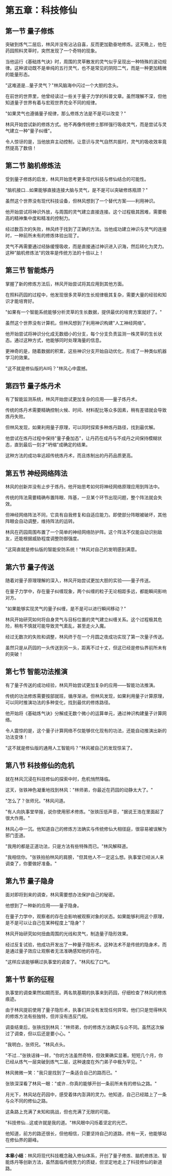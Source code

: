 # 第五章：科技修仙

## 第一节 量子修炼

突破到炼气二层后，林风并没有沾沾自喜，反而更加勤奋地修炼。这天晚上，他在药园照料灵草时，突然发现了一个奇特的现象。

当他运行《基础炼气诀》时，周围的灵草散发的灵气似乎呈现出一种特殊的波动规律。这种波动既不是单纯的五行灵气，也不是常见的阴阳二气，而是一种更加精微的能量形态。

"这难道是...量子灵气？"林风脑海中闪过一个大胆的念头。

在前世的世界里，他曾经读过一些关于量子力学的科普文章。虽然理解不深，但他知道量子世界有着与宏观世界完全不同的规律。

"如果灵气也遵循量子规律，那么修炼方法是不是可以改变？"

林风开始尝试新的修炼方式。他不再像传统修士那样强行吸收灵气，而是尝试与灵气建立一种"量子纠缠"。

令人惊讶的是，当他放弃主动控制，让意识与灵气自然共振时，灵气的吸收效率竟然提高了数倍！

## 第二节 脑机修炼法

受到量子修炼的启发，林风开始思考更多现代科技与修仙结合的可能性。

"脑机接口...如果能够直接连接大脑与灵气，是不是可以突破修炼瓶颈？"

虽然这个世界没有现代科技设备，但林风想到了一个替代方案——利用神识。

他开始尝试将神识外放，与周围的灵气建立直接连接。这个过程极其困难，需要极高的精神集中度和精准的控制力。

经过数百次的失败，林风终于找到了正确的方法。当他成功建立神识与灵气的连接时，一种前所未有的修炼体验出现了。

灵气不再需要通过经脉缓慢吸收，而是直接通过神识进入识海，然后转化为灵力。这种"脑机修炼法"的效率是传统方法的十倍以上！

## 第三节 智能炼丹

掌握了新的修炼方法后，林风开始尝试将其应用到其他方面。

在照料药园的过程中，他发现很多灵草的生长规律极其复杂，需要大量的经验和知识才能培育好。

"如果有一个智能系统能够分析灵草的生长数据，提供最优的培育方案就好了。"

虽然这个世界没有计算机，但林风想到了利用神识构建"人工神经网络"。

他开始尝试将神识分化成无数细小的分支，每个分支负责监测一株灵草的生长状态。通过这种方式，他能够同时处理海量的信息。

更神奇的是，随着数据的积累，这些神识分支开始自动优化，形成了一种类似机器学习的效果。

"这不就是修仙版的AI吗？"林风心中震撼。

## 第四节 量子炼丹术

有了智能监测系统，林风开始尝试更加复杂的应用——量子炼丹术。

传统的炼丹术需要精确控制火候、时间、材料配比等众多因素，稍有差错就会导致炼丹失败。

但林风发现，如果利用量子原理，可以同时探索多种炼丹路径，找到最优解。

他尝试在炼丹过程中保持"量子叠加态"，让丹药在成丹与不成丹之间保持模糊状态，直到最后一刻才"坍缩"成确定的结果。

这种方法的成功率远超传统炼丹术，而且炼制出的丹药品质更高。

## 第五节 神经网络阵法

林风的创新并没有止步于炼丹。他开始思考如何将神经网络原理应用到阵法中。

传统的阵法需要精确布置阵眼、阵基，一旦某个环节出现问题，整个阵法就会失效。

但神经网络阵法不同，它具有自我修复和自适应能力。即使部分阵眼被破坏，其他阵眼会自动调整，维持阵法的运转。

林风在药园周围布置了一个简单的神经网络防护阵。这个阵法不仅能自动识别敌友，还能根据威胁程度调整防御强度。

"这简直就是修仙版的智能安防系统！"林风对自己的发明感到满意。

## 第六节 量子传送

随着对量子原理理解的深入，林风开始尝试更加大胆的实验——量子传送。

在量子力学中，存在量子纠缠现象，两个纠缠的粒子无论相距多远，都能瞬间影响对方。

"如果能够实现灵气的量子纠缠，是不是可以进行瞬间移动？"

林风开始研究如何将自身灵气与目标位置的灵气建立纠缠关系。这个过程极其危险，稍有不慎就可能导致灵气紊乱，甚至走火入魔。

经过无数次的失败和调整，林风终于在一个月圆之夜成功实现了第一次量子传送。

虽然只是从药园的一头传送到另一头，距离不过十丈，但这已经是修仙界前所未有的突破！

## 第七节 智能功法推演

有了量子传送的成功经验，林风开始尝试更加复杂的应用——智能功法推演。

传统的功法修炼需要按部就班，循序渐进。但林风发现，如果利用量子计算原理，可以同时推演功法的多种变化，找到最优的修炼路径。

他开始将《基础炼气诀》分解成无数个微小的运算单元，通过神识构建量子计算网络。

令人震惊的是，这个量子计算网络不仅能够优化现有的功法，还能自动推演出新的功法变体！

"这不就是修仙版的通用人工智能吗？"林风被自己的发现惊呆了。

## 第八节 科技修仙的危机

就在林风沉浸在科技修仙的探索中时，危机悄然降临。

这天，张铁神色凝重地找到林风："林师弟，你最近在药园的动静太大了。"

"怎么了？张师兄。"林风问道。

"有人向执事堂举报，说你使用邪术修炼。"张铁压低声音，"据说王浩在里面起了很大作用。"

林风心中一沉。他知道自己的修炼方法确实与传统修仙大相径庭，很容易被误解为邪门歪道。

"我用的都是正道功法，只是方法有些特殊而已。"林风解释道。

"我相信你。"张铁拍拍林风的肩膀，"但其他人不一定这么想。执事堂已经派人来调查了，你要做好准备。"

## 第九节 量子隐身

面对即将到来的调查，林风需要想办法保护自己的秘密。

他想到了一种新的应用——量子隐身。

在量子力学中，观察者的存在会影响被观察对象的状态。如果能够利用这个原理，是不是可以让自己在某种程度上"隐身"？

林风开始研究如何扭曲周围的光线和灵气，制造量子隐形效果。

经过反复试验，他成功开发出了一种量子隐形术。这种法术不是传统的隐身术，而是通过量子效应让观察者无法准确感知他的存在。

"这样应该能够瞒过执事堂的调查了。"林风松了口气。

## 第十节 新的征程

执事堂的调查果然如期而至。两名筑基期的执事来到药园，仔细检查了林风的修炼痕迹。

由于林风提前使用了量子隐形术，执事们并没有发现任何异常。他们只是觉得林风的修炼方法有些独特，但并没有违反门规。

调查结束后，张铁找到林风："林师弟，你的修炼方法确实与众不同。虽然这次躲过了调查，但以后还是要小心。"

"我明白，张师兄。"林风点头。

"不过..."张铁话锋一转，"你的方法虽然奇特，但效果确实显著。短短几个月，你已经从炼气一层突破到炼气二层，这种速度在外门弟子中极为罕见。"

林风微微一笑："我只是找到了一条适合自己的路而已。"

张铁深深看了林风一眼："或许...你真的能够开创一条前所未有的修仙之路。"

月光下，林风站在药园中，感受着体内澎湃的灵力。他知道，自己已经踏上了一条与众不同的修仙之路。

这条路上充满了未知和挑战，但也充满了无限的可能。

"科技修仙...这或许就是我的道。"林风眼中闪烁着坚定的光芒。

他知道，前方的路还很长，但他相信，只要坚持自己的道路，终有一天，他能够站在修仙界的巅峰。

---

**本章小结**：林风将现代科技概念融入修仙体系，开创了量子修炼、脑机修炼法、智能炼丹等创新方法，虽然面临传统势力的质疑，但坚定地走上了科技修仙的新道路。